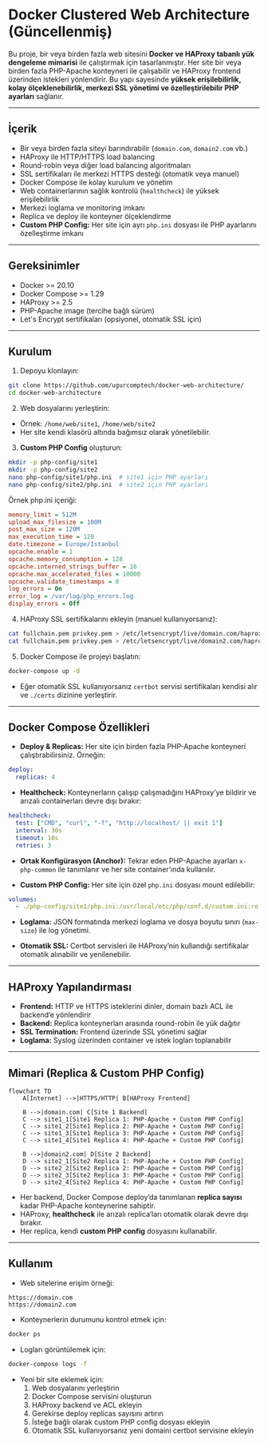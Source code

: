 # Docker Clustered Web Architecture (Güncellenmiş)

Bu proje, bir veya birden fazla web sitesini **Docker ve HAProxy tabanlı yük dengeleme mimarisi** ile çalıştırmak için tasarlanmıştır. Her site bir veya birden fazla PHP-Apache konteyneri ile çalışabilir ve HAProxy frontend üzerinden istekleri yönlendirir. Bu yapı sayesinde **yüksek erişilebilirlik, kolay ölçeklenebilirlik, merkezi SSL yönetimi ve özelleştirilebilir PHP ayarları** sağlanır.

---

## İçerik

- Bir veya birden fazla siteyi barındırabilir (`domain.com`, `domain2.com` vb.)  
- HAProxy ile HTTP/HTTPS load balancing  
- Round-robin veya diğer load balancing algoritmaları  
- SSL sertifikaları ile merkezi HTTPS desteği (otomatik veya manuel)  
- Docker Compose ile kolay kurulum ve yönetim  
- Web containerlarının sağlık kontrolü (`healthcheck`) ile yüksek erişilebilirlik  
- Merkezi loglama ve monitoring imkanı  
- Replica ve deploy ile konteyner ölçeklendirme  
- **Custom PHP Config:** Her site için ayrı `php.ini` dosyası ile PHP ayarlarını özelleştirme imkanı

---

## Gereksinimler

- Docker >= 20.10  
- Docker Compose >= 1.29  
- HAProxy >= 2.5  
- PHP-Apache image (tercihe bağlı sürüm)  
- Let's Encrypt sertifikaları (opsiyonel, otomatik SSL için)  

---

## Kurulum

1. Depoyu klonlayın:

```bash
git clone https://github.com/ugurcomptech/docker-web-architecture/
cd docker-web-architecture
```

2. Web dosyalarını yerleştirin:

- Örnek: `/home/web/site1`, `/home/web/site2`  
- Her site kendi klasörü altında bağımsız olarak yönetilebilir.

3. **Custom PHP Config** oluşturun:

```bash
mkdir -p php-config/site1
mkdir -p php-config/site2
nano php-config/site1/php.ini  # site1 için PHP ayarları
nano php-config/site2/php.ini  # site2 için PHP ayarları
```

Örnek php.ini içeriği:

```ini
memory_limit = 512M
upload_max_filesize = 100M
post_max_size = 120M
max_execution_time = 120
date.timezone = Europe/Istanbul
opcache.enable = 1
opcache.memory_consumption = 128
opcache.interned_strings_buffer = 16
opcache.max_accelerated_files = 10000
opcache.validate_timestamps = 0
log_errors = On
error_log = /var/log/php_errors.log
display_errors = Off
```

4. HAProxy SSL sertifikalarını ekleyin (manuel kullanıyorsanız):

```bash
cat fullchain.pem privkey.pem > /etc/letsencrypt/live/domain.com/haproxy.pem
cat fullchain.pem privkey.pem > /etc/letsencrypt/live/domain2.com/haproxy.pem
```

5. Docker Compose ile projeyi başlatın:

```bash
docker-compose up -d
```

- Eğer otomatik SSL kullanıyorsanız `certbot` servisi sertifikaları kendisi alır ve `./certs` dizinine yerleştirir.

---

## Docker Compose Özellikleri

- **Deploy & Replicas:** Her site için birden fazla PHP-Apache konteyneri çalıştırabilirsiniz. Örneğin:

```yaml
deploy:
  replicas: 4
```

- **Healthcheck:** Konteynerların çalışıp çalışmadığını HAProxy’ye bildirir ve arızalı containerları devre dışı bırakır:

```yaml
healthcheck:
  test: ["CMD", "curl", "-f", "http://localhost/ || exit 1"]
  interval: 30s
  timeout: 10s
  retries: 3
```

- **Ortak Konfigürasyon (Anchor):** Tekrar eden PHP-Apache ayarları `x-php-common` ile tanımlanır ve her site container’ında kullanılır.

- **Custom PHP Config:** Her site için özel `php.ini` dosyası mount edilebilir:

```yaml
volumes:
  - ./php-config/site1/php.ini:/usr/local/etc/php/conf.d/custom.ini:ro
```

- **Loglama:** JSON formatında merkezi loglama ve dosya boyutu sınırı (`max-size`) ile log yönetimi.

- **Otomatik SSL:** Certbot servisleri ile HAProxy’nin kullandığı sertifikalar otomatik alınabilir ve yenilenebilir.

---

## HAProxy Yapılandırması

- **Frontend:** HTTP ve HTTPS isteklerini dinler, domain bazlı ACL ile backend’e yönlendirir  
- **Backend:** Replica konteynerları arasında round-robin ile yük dağıtır  
- **SSL Termination:** Frontend üzerinde SSL yönetimi sağlar  
- **Loglama:** Syslog üzerinden container ve istek logları toplanabilir

---

## Mimari (Replica & Custom PHP Config)

```mermaid
flowchart TD
    A[Internet] -->|HTTPS/HTTP| B[HAProxy Frontend]

    B -->|domain.com| C[Site 1 Backend]
    C --> site1_1[Site1 Replica 1: PHP-Apache + Custom PHP Config]
    C --> site1_2[Site1 Replica 2: PHP-Apache + Custom PHP Config]
    C --> site1_3[Site1 Replica 3: PHP-Apache + Custom PHP Config]
    C --> site1_4[Site1 Replica 4: PHP-Apache + Custom PHP Config]

    B -->|domain2.com| D[Site 2 Backend]
    D --> site2_1[Site2 Replica 1: PHP-Apache + Custom PHP Config]
    D --> site2_2[Site2 Replica 2: PHP-Apache + Custom PHP Config]
    D --> site2_3[Site2 Replica 3: PHP-Apache + Custom PHP Config]
    D --> site2_4[Site2 Replica 4: PHP-Apache + Custom PHP Config]
```

- Her backend, Docker Compose deploy’da tanımlanan **replica sayısı** kadar PHP-Apache konteynerine sahiptir.  
- HAProxy, **healthcheck** ile arızalı replica’ları otomatik olarak devre dışı bırakır.  
- Her replica, kendi **custom PHP config** dosyasını kullanabilir.

---

## Kullanım

- Web sitelerine erişim örneği:

```
https://domain.com
https://domain2.com
```

- Konteynerlerin durumunu kontrol etmek için:

```bash
docker ps
```

- Logları görüntülemek için:

```bash
docker-compose logs -f
```

- Yeni bir site eklemek için:
  1. Web dosyalarını yerleştirin  
  2. Docker Compose servisini oluşturun  
  3. HAProxy backend ve ACL ekleyin  
  4. Gerekirse deploy replicas sayısını artırın  
  5. İsteğe bağlı olarak custom PHP config dosyası ekleyin  
  6. Otomatik SSL kullanıyorsanız yeni domaini certbot servisine ekleyin

